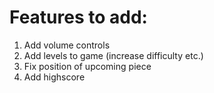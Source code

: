 # Features to add:

1) Add volume controls
2) Add levels to game (increase difficulty etc.)
3) Fix position of upcoming piece
4) Add highscore 
